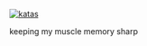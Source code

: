 [![katas](https://github.com/ericminio/katas/actions/workflows/katas.yml/badge.svg)](https://github.com/ericminio/katas/actions/workflows/katas.yml)

keeping my muscle memory sharp
